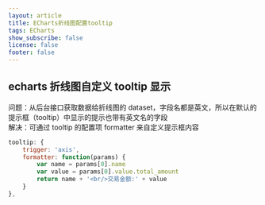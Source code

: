 ```yaml
---
layout: article
title: ECharts折线图配置tooltip
tags: ECharts
show_subscribe: false
license: false
footer: false
---
```


## echarts 折线图自定义 tooltip 显示
问题：从后台接口获取数据给折线图的 dataset，字段名都是英文，所以在默认的提示框（tooltip）中显示的提示也带有英文名的字段  
解决：可通过 tooltip 的配置项 formatter 来自定义提示框内容  
```javascript
tooltip: {
    trigger: 'axis',
    formatter: function(params) {
        var name = params[0].name
        var value = params[0].value.total_amount
        return name + '<br/>交易金额:' + value
    }
},
```